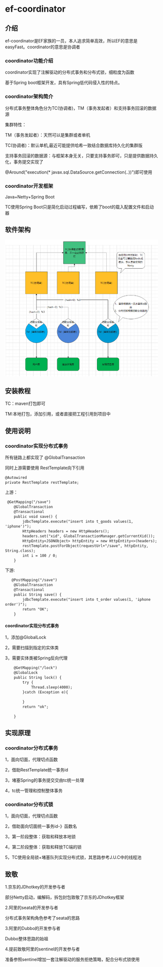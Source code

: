# ef-coordinator

## 介绍
ef-coordinator是EF家族的一员，本人追求简单高效，所以EF的意思是easyFast。coordinator的意思是协调者

### coordinator功能介绍

coordinator实现了注解驱动的分布式事务和分布式锁，细粒度为函数

基于Spring boot框架开发，具有Spring低代码侵入性的特点。

### coordinator架构简介

分布式事务整体角色分为TC(协调者)，TM（事务发起者）和支持事务回滚的数据源

集群特性：

TM（事务发起者）：天然可以是集群或者单机

TC(协调者)：默认单机,最近可能提供哈希一致结合数据库持久化的集群版

支持事务回滚的数据源：与框架本身无关，只要支持事务即可，只是提供数据持久化，事务提交实现了

@Around("execution(* javax.sql.DataSource.getConnection(..))")即可使用

### coordinator开发框架

Java+Netty+Spring Boot

TC使用Spring Boot只是简化启动过程编写，依赖了boot的载入配置文件和启动器

## 软件架构

![img.png](img.png)


## 安装教程

TC：maven打包即可

TM:本地打包，添加引用，或者直接把工程引用到项目中

## 使用说明

### coordinator实现分布式事务

所有链路上都实现了 @GlobalTransaction

同时上游需要使用 RestTemplate向下引用   

```
@Autowired
private RestTemplate restTemplate;
```
上游：
```
 @GetMapping("/save")
    @GlobalTransaction
    @Transactional
    public void save() {
        jdbcTemplate.execute("insert into t_goods values(1, 'iphone')");
        HttpHeaders headers = new HttpHeaders();
        headers.set("xid", GlobalTransactionManager.getCurrentXid());
        HttpEntity<JSONObject> httpEntity = new HttpEntity<>(headers);
        restTemplate.postForObject(requestUrl+"/save", httpEntity, String.class);
        int i = 100 / 0;
    }
```

下游:

```
   @PostMapping("/save")
    @GlobalTransaction
    @Transactional
    public String save() {
        jdbcTemplate.execute("insert into t_order values(1, 'iphone order')");
        return "OK";
    }
```

#### coordinator实现分布式事务

1，添加@GlobalLock

2，需要扫描到指定的实体类

3，需要实体类被Spring反向代理

```
    @GetMapping("/lock")
    @GlobalLock
    public String lock() {
        try {
            Thread.sleep(4000);
        }catch (Exception e){

        }
        return "ok";

    }
```
## 实现原理

### coordinator分布式事务

1，面向切面，代理切点函数

2，借助RestTemplate统一事务id

3，堵塞Spring的事务提交交由tc统一处理

4，tc统一管理和控制整体事务


### coordinator分布式锁

1，面向切面，代理切点函数

2，借助面向切面统一事务id-》函数名

3，第一阶段整体：获取和释放本地锁

4，第二阶段整体：获取和释放TC端的锁

5，TC使用全局锁+堵塞队列实现分布式锁，其思路参考J.U.C中的线程池

## 致敬

1.京东的JDhotkey的开发参与者

部分Netty启动，编解码，拆包封包致敬了京东的JDhotkey框架

2.阿里的seata的开发参与者

分布式事务架构角色参考了seata的思路

3.阿里的Dubbo的开发参与者

Dubbo整体思路的始祖

4.提前致敬阿里的sentinel的开发参与者

准备参照sentinel增加一套注解驱动的服务拒绝策略，配合分布式锁使用

